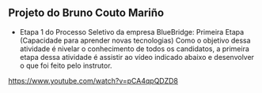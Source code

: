 ## Projeto do Bruno Couto Mariño
 - Etapa 1 do Processo Seletivo da empresa BlueBridge:
 Primeira Etapa (Capacidade para aprender novas tecnologias)
Como o objetivo dessa atividade é nivelar o conhecimento de todos os candidatos, a primeira etapa dessa atividade é assistir ao vídeo indicado abaixo e desenvolver o que foi feito pelo instrutor.

https://www.youtube.com/watch?v=pCA4qpQDZD8